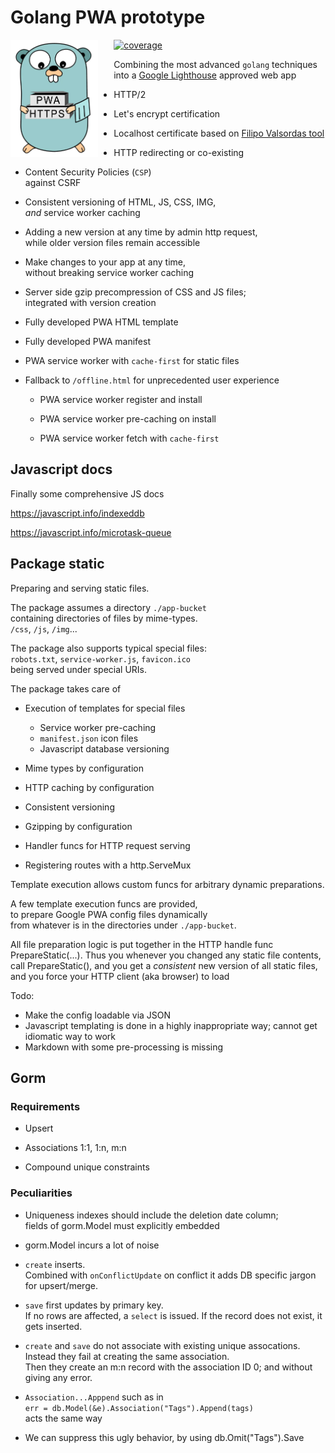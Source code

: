# Golang PWA prototype

<img src="./app-bucket/img/mascot.webp" style="float: left; width:20%; min-width: 140px; max-width: 20%; margin-right:5%; margin-bottom: 2%;"> 

[![coverage](https://github.com/pbberlin/go-pwa/actions/workflows/codecov.yml/badge.svg)](https://github.com/pbberlin/go-pwa/actions/workflows/codecov.yml)

Combining the most advanced `golang` techniques  
into a [Google Lighthouse](https://github.com/GoogleChrome/Lighthouse) approved web app

* HTTP/2

* Let's encrypt certification

* Localhost certificate based on [Filipo Valsordas tool](https://github.com/FiloSottile/mkcert)

* HTTP redirecting or co-existing

* Content Security Policies (`CSP`)  
  against CSRF

* Consistent versioning of HTML, JS, CSS, IMG,  
  _and_ service worker caching

* Adding a new version at any time by admin http request,  
  while older version files remain accessible

* Make changes to your app at any time,  
  without breaking service worker caching

* Server side gzip precompression of CSS and JS files;  
  integrated with version creation

* Fully developed PWA HTML template

* Fully developed PWA manifest

* PWA service worker with `cache-first` for static files

* Fallback to `/offline.html` for unprecedented user experience

  * PWA service worker register and install

  * PWA service worker pre-caching on install

  * PWA service worker fetch with `cache-first`

## Javascript docs

Finally some comprehensive JS docs

<https://javascript.info/indexeddb>

<https://javascript.info/microtask-queue>

## Package static

Preparing and serving static files.  

The package assumes a directory `./app-bucket`  
containing directories of files by mime-types.  
`/css`, `/js`, `/img`...

The package also supports typical special files:  
`robots.txt`, `service-worker.js`, `favicon.ico`  
being served under special URIs.

The package takes care of

* Execution of templates for special files
  * Service worker pre-caching
  * `manifest.json` icon files
  * Javascript database versioning

* Mime types by configuration
* HTTP caching by configuration

* Consistent versioning

* Gzipping by configuration
* Handler funcs for HTTP request serving
* Registering routes with a http.ServeMux

Template execution allows custom funcs for arbitrary dynamic preparations.

A few template execution funcs are provided,  
to prepare Google PWA config files dynamically  
from whatever is in the directories under `./app-bucket`.

All file preparation logic is put together in the HTTP handle func PrepareStatic(...).
Thus you whenever you changed any static file contents,
call PrepareStatic(), and you get a _consistent_ new version of all static files,
and you force your HTTP client (aka browser) to load

Todo:

* Make the config loadable via JSON
* Javascript templating is done in a highly inappropriate way; cannot get idiomatic way to work
* Markdown with some pre-processing is missing

## Gorm

### Requirements

* Upsert

* Associations 1:1, 1:n, m:n

* Compound unique constraints

### Peculiarities

* Uniqueness indexes should include the deletion date column;  
  fields of gorm.Model must explicitly embedded

* gorm.Model incurs a lot of noise

* `create` inserts.  
  Combined with `onConflictUpdate` on conflict it adds DB specific jargon for upsert/merge. 

* `save` first updates by primary key.  
  If no rows are affected, a `select` is issued. If the record does not exist, it gets inserted.

* `create` and `save` do not associate with existing unique assocations.  
  Instead they fail at creating the same association.  
  Then they create an m:n record with the association ID 0;
  and without giving any error.

* `Association...Apppend` such as in  
  `err = db.Model(&e).Association("Tags").Append(tags)`  
  acts the same way


* We can suppress this ugly behavior, by using db.Omit("Tags").Save